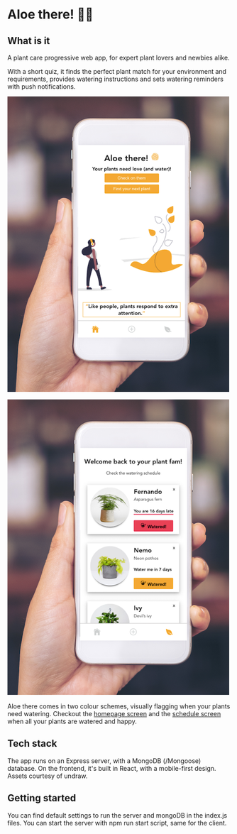 # Aloe there! 👋🌿

## What is it

A plant care progressive web app, for expert plant lovers and newbies alike.

With a short quiz, it finds the perfect plant match for your environment and requirements, provides watering instructions and sets watering reminders with push notifications.

!["Oh no, your plants need you - yellow themed homepage"](client/src/assets/mobile-homepage-yellow.png)

!['The watering schedule, you've forgotten to water Fernando!'](client/src/assets/mobile-myplant-yellow.png)

Aloe there comes in two colour schemes, visually flagging when your plants need watering.
Checkout the <a href="client/src/assets/mobile-homepage-green.png">homepage screen</a> and the <a href="client/src/assets/mobile-myplants-green.png">schedule screen</a> when all your plants are watered and happy.

## Tech stack

The app runs on an Express server, with a MongoDB (/Mongoose) database. On the frontend, it's built in React, with a mobile-first design. Assets courtesy of undraw.

## Getting started

You can find default settings to run the server and mongoDB in the index.js files.
You can start the server with npm run start script, same for the client.

